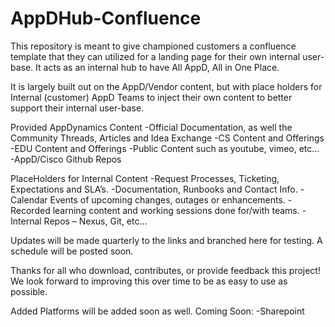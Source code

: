 # AppDHub-Confluence
This repository is meant to give championed customers a confluence template that they can utilized for a landing page for their own internal user-base. It acts as an internal hub to have All AppD, All in One Place.

It is largely built out on the AppD/Vendor content, but with place holders for Internal (customer) AppD Teams to inject their own content to better support their internal user-base.

Provided AppDynamics Content
-Official Documentation, as well the Community Threads, Articles and Idea Exchange
-CS Content and Offerings
-EDU Content and Offerings
-Public Content such as youtube, vimeo, etc…
-AppD/Cisco Github Repos

PlaceHolders for Internal Content
-Request Processes, Ticketing, Expectations and SLA’s.
-Documentation, Runbooks and Contact Info.
-Calendar Events of upcoming changes, outages or enhancements.
-Recorded learning content and working sessions done for/with teams.
-Internal Repos – Nexus, Git, etc…

Updates will be made quarterly to the links and branched here for testing. A schedule will be posted soon.


Thanks for all who download, contributes, or provide feedback this project! We look forward to improving this over time to be as easy to use as possible. 

Added Platforms will be added soon as well. Coming Soon:
-Sharepoint







